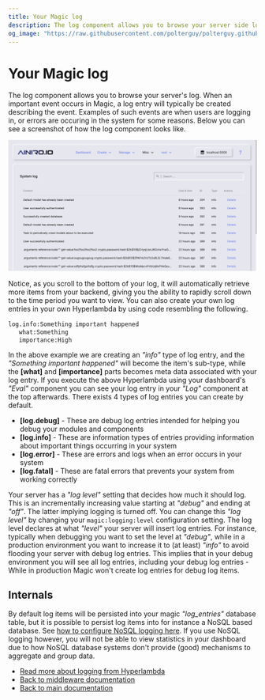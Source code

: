 ```yaml
---
title: Your Magic log
description: The log component allows you to browse your server side log items, verifying your system is optimally functioning and healthy, and/or drill down to see errors occurring in your system.
og_image: "https://raw.githubusercontent.com/polterguy/polterguy.github.io/master/images/og-log.jpg"
---
```


# Your Magic log

The log component allows you to browse your server's log. When an important event occurs in
Magic, a log entry will typically be created describing the event. Examples of such events
are when users are logging in, or errors are occuring in the system for some reasons. Below you can
see a screenshot of how the log component looks like.

![Magic log](https://raw.githubusercontent.com/polterguy/polterguy.github.io/master/images/log.jpg)

Notice, as you scroll to the bottom of your log, it will automatically retrieve more items from your backend,
giving you the ability to rapidly scroll down to the time period you want to view. You can also create your
own log entries in your own Hyperlambda by using code resembling the following.

```
log.info:Something important happened
   what:Something
   importance:High
```

In the above example we are creating an _"info"_ type of log entry, and the _"Something important happened"_
will become the item's sub-type, while the **[what]** and **[importance]** parts becomes meta data associated
with your log entry. If you execute the above Hyperlambda using your dashboard's _"Eval"_ component you can
see your log entry in your _"Log"_ component at the top afterwards. There exists 4 types of log entries you
can create by default.

* __[log.debug]__ - These are debug log entries intended for helping you debug your modules and components
* __[log.info]__ - These are information types of entries providing information about important things occurring in your system
* __[log.error]__ - These are errors and logs when an error occurs in your system
* __[log.fatal]__ - These are fatal errors that prevents your system from working correctly

Your server has a _"log level"_ setting that decides how much it should log. This is an incrementally
increasing value starting at _"debug"_ and ending at _"off"_. The latter implying logging is turned off.
You can change this _"log level"_ by changing your `magic:logging:level` configuration setting. The log level
declares at what _"level"_ your server will insert log entries. For instance, typically when debugging you want
to set the level at _"debug"_, while in a production environment you want to increase it to (at least) _"info"_
to avoid flooding your server with debug log entries. This implies that in your debug environment you will see
all log entries, including your debug log entries - While in production Magic won't create log entries for
debug log items.

## Internals

By default log items will be persisted into your magic _"log_entries"_ database table, but it is possible
to persist log items into for instance a NoSQL based database.
See [how to configure NoSQL logging here](/documentation/magic.data.cql/). If you use NoSQL logging however,
you will not be able to view statistics in your dashboard due to how NoSQL database systems don't provide
(good) mechanisms to aggregate and group data.

* [Read more about logging from Hyperlambda](/documentation/magic.lambda.logging/)
* [Back to middleware documentation](/documentation/magic/)
* [Back to main documentation](/documentation/)
